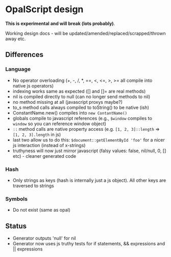 # OpalScript design

**This is experimental and will break (lots probably)**.

Working design docs - will be updated/amended/replaced/scrapped/thrown away etc.

## Differences

### Language

* No operator overloading (+, -, /, *, ==, <, <=, >, >= all compile into native js operators)
* indexing works same as expected ([] and []= are real methods)
* nil is compiled directly to null (can no longer send methods to nil)
* no method missing at all (javascript proxys maybe?)
* to_s method calls always compiled to toString() to be native (ish)
* ConstantName.new() compiles into `new ContantName()`
* globals compile to javascript references (e.g., `$window` compiles to `window` so you can reference window object)
* `::` method calls are native property access (e.g. `[1, 2, 3]::length` => `[1, 2, 3].length` in js)
* last two allow us to do this: `$document::getElementById 'foo'` for a nicer js interaction (instead of x-strings)
* truthyness will now just mirror javascript (falsy values: false, nil/null, 0, [] etc) - cleaner generated code

### Hash

* Only strings as keys (hash is internally just a js object). All other keys are traversed to strings

### Symbols

* Do not exist (same as opal)

## Status

* Generator outputs 'null' for nil
* Generator now uses js truthy tests for if statements, && expressions and || expressions